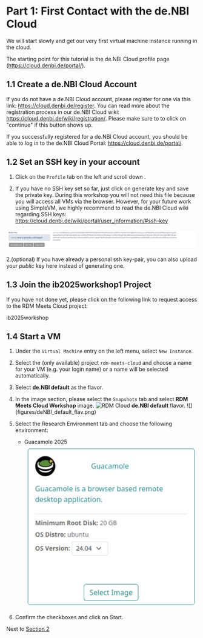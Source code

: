 # Part 1: First Contact with the de.NBI Cloud

We will start slowly and get our very first virtual machine instance
running in the cloud.

The starting point for this tutorial is the de.NBI Cloud profile page
(<https://cloud.denbi.de/portal/>).

## 1.1 Create a de.NBI Cloud Account

If you do not have a de.NBI Cloud account, please register for one via
this link: <https://cloud.denbi.de/register>. You can read more about
the registration process in our de.NBI Cloud wiki:
<https://cloud.denbi.de/wiki/registration/>. Please make sure to to
click on "continue" if this button shows up.

If you successfully registered for a de.NBI Cloud account, you should be
able to log in to the de.NBI Cloud Portal:
<https://cloud.denbi.de/portal/>.

## 1.2 Set an SSH key in your account

1.  Click on the `Profile` tab on the left and scroll down .

2.  If you have no SSH key set so far, just click on generate key and
    save the private key. During this workshop you will not need this
    file because you will access all VMs via the browser. However, for
    your future work using SimpleVM, we highly recommend to read the
    de.NBI Cloud wiki regarding SSH keys:
    <https://cloud.denbi.de/wiki/portal/user_information/#ssh-key>

![Key](figures/key.png)

2.(optional) If you have already a personal ssh key-pair, you can also
upload your *public* key here instead of generating one.

## 1.3 Join the ib2025workshop1 Project

If you have not done yet, please click on the following link to request
access to the RDM Meets Cloud project:

ib2025workshop

## 1.4 Start a VM

1.  Under the `Virtual Machine` entry on the left menu, select
    `New Instance`.

2.  Select the (only available) project `rdm-meets-cloud` and choose a
    name for your VM (e.g. your login name) or a name will be selected
    automatically.

3.  Select **de.NBI default** as the flavor.

4.  In the image section, please select the `Snapshots` tab and select
    **RDM Meets Cloud Workshop** image. ![RDM
    Cloud](./figures/image.png) **de.NBI default** flavor. ![]
    (figures/deNBI_default_flav.png)

5.  Select the Research Environment tab and choose the following
    environment:

    -   Guacamole 2025 ![Guacamole](figures/Gucamole_2025.png)

6.  Confirm the checkboxes and click on Start.

Next to [Section 2](Part2.md)
